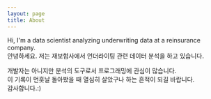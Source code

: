 ```yaml
---
layout: page
title: About
---
```


<p class="message">
  Hi, I'm a data scientist analyzing underwriting data at a reinsurance company.<br>
  안녕하세요. 저는 재보험사에서 언더라이팅 관련 데이터 분석을 하고 있습니다.<br>
</p>

개발자는 아니지만 분석의 도구로서 프로그래밍에 관심이 많습니다.  
이 기록이 먼훗날 돌아봤을 때 열심히 살았구나 하는 흔적이 되길 바랍니다.  
감사합니다.:)

